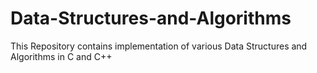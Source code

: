 # Data-Structures-and-Algorithms
This Repository contains implementation of various Data Structures and Algorithms in C and C++ 
